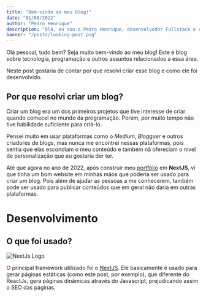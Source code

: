 ```yaml
---
title: "Bem-vindo ao meu blog!"
date: "01/08/2022"
author: "Pedro Henrique"
description: "Olá, eu sou o Pedro Henrique, desenvolvedor Fullstack e estudante de 17 anos. Este blog faz parte do portfólio e hoje venho apresentar ele a vocês!"
banner: "/posts/looking-post.png"
---
```


Olá pessoal, tudo bem? Seja muito bem-vindo ao meu blog! Este é blog sobre tecnologia, programação e outros assuntos relacionados a essa área.

Neste post gostaria de contar por que resolvi criar esse blog e como ele foi desenvolvido.

## Por que resolvi criar um blog?

Criar um blog era um dos primeiros projetos que tive interesse de criar quando comecei no mundo da programação. Porém, por muito tempo não tive habilidade suficiente para criá-lo.

Pensei muito em usar plataformas como o _Medium_, _Blogguer_ e outros criadores de blogs, mas nunca me encontrei nessas plataformas, pois sentia que elas escondiam o meu conteúdo e também nã ofereciam o nível de personalização que eu gostaria der ter.

Até que agora no ano de 2022, após construir meu [portfólio](/) em **NextJS**, vi que tinha um bom website em minhas mãos que poderia ser usado para criar um blog. Pois além de ajudar as pessoas a me conhecerem, também pode ser usado para publicar conteúdos que em geral não daria em outras plataformas.

# Desenvolvimento

## O que foi usado?

![NextJs Logo](/posts/nextjs-logo.png)

O principal framework utilizado foi o [NextJS](https://nextjs.org/). Ele basicamente é usado para gerar páginas estáticas (como este post, por exemplo), que diferente do ReactJs, gera páginas dinâmicas através do Javascript, prejudicando assim o SEO das páginas.
